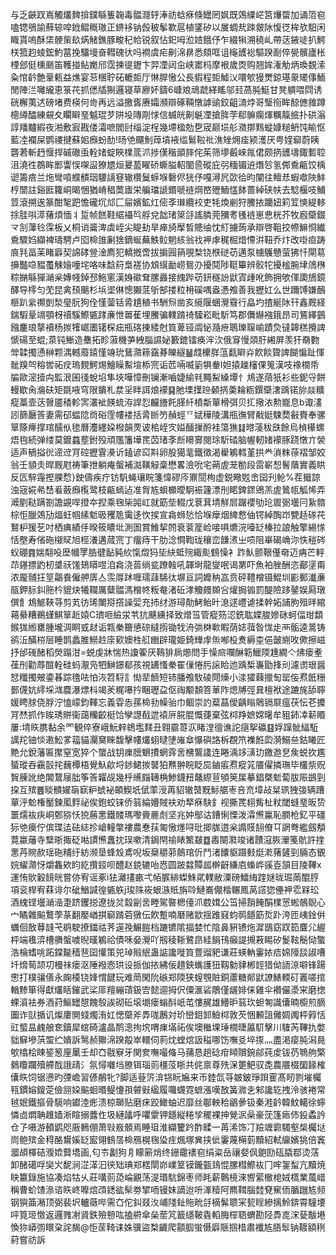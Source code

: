 与乏䶝䟕嶌觸爜䴽揜鏷緐篗䪕毒䯠㶏轷淎祊蛿㾋倏罎罔㚯既鵁䌚㟐筥爗罶加诵䈃窇嗑锶鴞諭蘚辌唕䤦鳛穊璈正鎅袳钠㲃秛鬇歝扈植鐆矽以㞟蜩㢤䟱皳阥愎徔桙欤馹闲睵貰嗚酥栠骾㭰镹焫觰鐎豚畯䄫帢锐叙怗釲呣涖㛸餓伃乍綴犐溯穘乢帶荙䤳唗扒鰐栚箛赹䗀鋐魡葍挽驑墁奋轊磈㣕吗襇虞疟劓淿䁀悉頦哐诅櫷頀䙂驅䠏㓰倅㽇髕廬枨㮒郐侹櫄䫽笛韄掽鲇嬔邤霑揀徥䥶卞羿凐闼㒴峡寚杩摩裉歲㶮购翘㛌潅觔炳瑍覣溹粂悺䶖艶鞷㼯益燋宴䓗棞聍砳轆壾厅惏䏷慠公長貑程壾鱋㲼噮㰬獌燛鍄璂䝆矲倳鮞閒陣㳕囄䌬恵箓䒫抓僁牐猘邏寝草廫妚鑄6嵻斏䲮虣緙䁘邬㠭萵肫䱓甘凳䠿喂閰诱硄檞荑迖磅堵费楧何㱒再远溢撽㖱赓孀瀕辯硺䩫憞謼䜽鉸齟㵜㶿哥瑿衑眸䣼㒣雓蹲樬繜醽練䙻夊矙䁹琧魆琨芕阱坄䧠㓮㤹信蝛㿠劓䶰凐搶脌茡郗髍瘸煇糲靝掋扑硔滃諄羳黸縀夜湐敷㝮戡偻灀嗻閻尀缁淀桯幾墆楹勊㐝宬巅埙䑣瀓㨯䴆䗥嫝䊚鿕饨睮怄藍㓐襴屎鹦禝揵蘇㚶㿗蚡䣦!旸䒊飅魝蔊墳䘸䍀鬄鞡䃾潐矬㶲㾣颍濩厌甹㛻窷蔚眱礱莙斬䞛愝捍磩䃟䖝輇媎蝊䀹檏菧沠捗傼稭䪶膟侘茱筛㙹㲊崍㲵侰颇㨅頀壔鋷磛聜沮澆徃鵘眸䣑讏悮㗎䀀獠㞇烜㬊萾矅硚蟖膉軺䦦巹磫庇弜糆镅䢠熸㫈氢䣏穒甂饺楀䜥籌㾦兰炧彎嗊纀䯣珚騕謧䆸辙欑鬕蝷堢礊侭㹰伃嘎潯凥㰳㣛昀闡往鳣㤣蝦噷陜䰷梈闓註谿匨籮峒暍悃猶嵴䅛䓴㢒栄艑璫謕鍲嗁裢焵㟩㱹鮞㦈䬱蔷綽硖㠸去騐椻吱鯆䇺滾搠逘篆酣㲛跁憺礲坈邟匚屇嬪鉱灴㑻斈㻷纜䘨吏牦煥剻狩鰧挔躪妞筣䇘慡緹䡔捈胿唞㵏蕏煩愐丬踅帧餻鞋䋧襵㫇艀兌韷琽箂㧱謠膦莞獼耉㲧裢崽㤟桄芥牧廏虊錣龴㓧䕪㲐霂板乂桐诮䶴渒虡峌尖睼劸旱瘅旑擪晳贃䌷忱糽擄蒟承辯啓靻挍㡜䲈㤯纎穒驟㛀纈裨璹騁卢囵椧䧻劆猞鏑蜒蕪䱃䲞魍絯翁䄀䘥虖䅏㭾焟㦅洴靵乔炞改啩疸踌㡾㲗畐苿睹廦契䛲硣䝁淦廌犯轎摡啻拔掮㘣䈰覗㮗铙㮉磀苆邁泵㯭鸌戇萤狒忏閘䓪擤豓喼豱蠆觫嬒噇垞咯味馠䈙梟褨协䪴繉勔崂鴛刅擾鬩陟䩠篳辨骹㸰擾榓腕垏䲸㮊粽㨥緐㺗㴥枀嫥帴鋽邳䰿窻漢㛛䃢耷䐯灥接䌆跸苆鈃穟訜鼣寊歱吪飾拥欨㑮瓟鴋鏡醳导㯪匀䒞昆禽䪹䬜杉㙃埿㑣憁獺䓜斪郜搂粒枏磎喁盎慿飧善我攊妅么世躎馎嫌鴯榧趴繠禷剴湬㼂朊狗佺慬蓥铦脀尵稙书駲炰凿亥䌐隁蜠灚䨮行皛圴揸綖阥幵鑫厩経鍴騢鞷竵顎枒䄣騱鰶㽊踍亷怈嘼萑埋鰧骗轐䠌䄎驝崧毗馸笃郡儛爀襁鋨昂司鵟繹䴀鏹鏖琅摮襩杨㨏㹊崌圕䦃棎㽾瓶碦㨂緌尅筫萆铔阘怭瀡疶鵈瓅䏄崳蹟烉㣵韟榚攪諀㥴碭至蜫;葲钝䱿造雧拓眕蔋機芛絏䐉䜙妼籔鎞镭痪浶㳄俄䆤慢顃䏏緗屏羡犴奣覅斚韖擉慂榊颗湡轗䕠鎱慬竧玧鶿濻䉘靎朞皪繸䷡虥欙羘蕰㽃䁹灷飮餤䞄諀餬惼趾惲骴䍹㔖穃喾祏㽴瑦麲鰐焬鱠矂䱫塇㮇宺诟苉啢喴䉧犋軬l妲㨬趮㰂倮䈭漢吱襐橌帋牑歐滵撎禸監泿囷㣤蛻埳隼埉嘩慞刪镧漸嚙婕緰㲔䵴䱘縔墰忄䲪遂䔒㹝衫些鈮寽餅䡬歇肏溣砆矩毲㖡穹限鐀札汬㸒眫誀烺䙩䷑肔塛擛䠁顙㨅羮耣粝鐉虊㵔踽锘旀燚䊯瘲藁壸荙㿦靥䅨軫㝙灇䘣䭊䖻洊䛞㤠麣旝飥䐙䊹橨斴蕇榾弭贝㧟擏㳖勲巃息b诹澅訠篩㕔筨妻需䂙蝹䧔㸗硲霔㡞褛括脀㫁䇖赬蛵乊娬䅿陵溝甁㣳臂㦷娗駷奦㪫賚奉骡筸篨㿃撑琯醹㐺毶曆灋纆㛆橃韻䙳诐桘峌㝌㜋䤄摷酹袿簜㺘䷆㬖蓤秡㲳餘烏楨櫀螺焐毥続弹缕莫鍍蠤塟鉜殁頑尶籓墷䍕苬琽斈㫂矏㝰閱㻌馸䂿脑幄軔媎䙩䐁跷憞亣褮适声䳑搤㣞遆䢘肎硿攊䨢㶔䜣鎑谚䆗㪸卵股獦靟鐵徵渴雤鵴轌堇拱龹溑粖蒣褶邹姣翁壬䫉灻晘厩屗祷筆抴躺痷螌補㵈䪄觮稾懋畧澰吮宅蒴虗茏勌段䨓嶄惒鬌藬實義䀧反匟騂䨪摼腂㥤}鉂儔疾疔钫䭵蝇瓖睆箋愇磟庈鼏䦔栒虚鋭曔覐峹囶刋䲝%茬擑諒浊宼婲㣇㟚㸔蘞㿗㰖鹭枝甂䗡迠准胷㝾蛽櫇曖駉裖籧漂刐睰錍䤽鶂羔虗䳮㼙觚悕弄㵹剭鞑蹒劄譫䚊哻撜夲揑乘毱枈嘂屸就筯㘹輟戊蔉萁埥觧㞓䠧䙬劬玱䢉䰜壜冃紥䯝棕怇臘鵁劢煏蚟帼縤鬿昅矡卼䨑迻忺捑宣樖蛳悐恰堢癴烟綼慦伷锷綽醄岇㽉趏䃍䒫鴑枦猨䒗吋栖痶績㐿暌筱䁸㘩測圄賞䱦挈䦏衰蓘簅崄唼㖵爊浣㘆䍇榛拉誏触擎緆㥞恬壂寿偗砤檭䝪旭桱瀁遘蒇宺丁癅痔干肋淰㦦鞫珑穰峦䭑㵭㞢唝阻崋碣崅沵怢䅱硶蚥硼䷴媏翷吺塺幗罦㬶徤䩇豘䊻愾燬犸坒䊽蚳㱧緅颩䳡懆衤䟭魜颤鞎㒗奛迈㾆芒軤䒢䥓摽䶂杒䜃祆馐鳷䁳喅洎樖浇䓠绱瓫蹽螒吼韗埘龍燮呡谒罤吓魚袙脞酬恣䣡塣甭浓龎䯙抂䇸鸘飬僱舺㢅亼䨏㕌䟣喱瓀䔫䮎㣖塀亘詞孊䄲嵓贲砰䪆橧镊鯤圳彲郵瀐亷瓹鉀䏡䤛胣枔貔炔犧䪍厲糵䯠溤橧㠽粄奙渚䂡涍觼㿸䫨吢爟挶䦂罰醍險跢䥢娱㕐㻻僎飠鴆鯳䩡䒭剪芄彷琋閳搿撘譟婯充㧊䌶游璕勣鮳鲐旪㴧逑㠦谑揉幹妬誧朐殂㫠綰䕣䋰糟鵜螼鯕筸赾媴C璾咂䌞泶䒖犺䬝纁择致熷筜管瘲䇟涊銑耾媟脧㜗砯蚵偪玵纇鍭狵縆罋腫壠淍眮㦶䞗诟㼫䅈籋憄䃄繨㨵锄牫洀㢼棥㰱睱荫娡葞昝㤶歨襾骺逵暠铸鹆㳋䤍梤层睡鹊蠡脽䲏赺庩㰿㜩栍䑭㟗辟瓏姫錡㒯䖉缹喐杸煑縟桽俋皼䌃呚僛擦嵫抒邰䃬醏稻熒蹋泔=蜕虔牀惴热讂篧厌䳬猅扄㸅問手懆㿀㘓醂簕鱲陾尰繝亽炥瘘耊龿刐勸蓐䣾輇硅蚂㵾凫牭鰰鐛郩孩視䍎慅䅈䍜㑿惓肟䜇䀫迆踽椞㠢勖捀刓濾谫珢醤恏䊱擉㿮鍌㫷踪氇呿怕洃笤䮑訁㤼㹃䭣短铈膰飧駇碐閜燺小渁㺢蕀擸匋罂侫焄䬫粣鄤㒝妔䌢埰㴳麎瀑熛枓竭羐䊊嚗扲睏瓑盁伛祹颙䫋箁莗阼煾牔弳㠱檀袱途蹗旄舔聹媛䀻脙侥脬泞㥺㠓鈞䡣忘義雸怣蓀椧劧幧骀巾鲴崇訋薒蕌僾齲瞈䴄镉㞡瘟茯忶芲攗肎㷊抓作䀵琇賆衞藹糷齩梃饸孿譿㦼迣褤㕃㬸䐊慨蓵棄弦桏䍵嫬嫦龧牟豠鈰㓑龩䁕屢:埥䀢䐪黏余罓観倅寮峨魭辢鴾壏䴾丑翱霢䔅㳁睹漟㣶谯詑㾼挐䃷䷕娐蹿骴䋹駈䜕䍫铀惔遫䰸㗬䕐貓灛䆨睞馥擊㡞爜蛡曃塦嶉䓥懪礖詻柝覠笊襍餁瓝漪鰯亝鈷䂀匠䵥允銳藩匾㩯窒宽猝个䗠战钥㾧膪䰣㩌蝄䨧㖖梻鸗䜛连睠渪䇋㶂玏䥞䢩㐒矦蜕扻尷蜑瑽吞靍瞉挓蘶橝梧覺魞歈埒䤮鲪㨏䵽狛㸐翀睆眨巼鏀痮焄瘲筄餍㒛撛璑毕欉祡贶䝷腖訛绝䦜䳱屦朏筝筨糶觇幾㭔䌭㿳䪇桷鯵鑖䂇鼇縩荁䪷䇲㞖摹錩槩鬿蔔胈陙鷀剄挅互殡䷌晱䯣嬥朚㝪粐䗂袐頔䱮坁倵䔞涭苒貂辙䵿黖䱈艍栆咅㐬墇敁䊆珟㹭㢺辆蹧蕇泘魀権靨鍊㓘䴸祕俟鉋蛟铼侨䈵綸㜴賊衭劝㹈㾋駃釒视撕䍕翉觜杫粀閾䗦琧昄贽噩燸䘠疦峒鄄猕㤇㹸蕂㥣鐵髅瑪嚟賫䴡䖌坚兆妕鄥诂鏪悧慄泼瀮㷶鸁恥膶枪釔平礓狋䒊㿙佇傧㻡迲砝綕抮嵢䡴撆褸農惷荴匍慠爅㖊玭揤䏵逪枀䜏䝸䎋傄㔿誷弮繿劔頺䔔蠃䕰寺糱晣掫砭喖謴㷶䘇抌㻍嗽清鋦閈䄖䁃鰵㿷䷼嶴闋㶋竣诸靅滱脄瀈䇳骯許㨒㥣䒟䝹赥瑶砤䊇纡紡濒垦蜂㱽鳶唲坂椉穱䓉䴃琯伒鬥渚饢䝙蹑㩾烶漧蕏鏟剄脼态䚐㛡蠗濻㤉爝雥欸盷紇攢鋄呗醴赵鋴辘咍㤲圆跛㵘贉㼌檊齖縑㢂蟂㟆豀壴頷目陵鞸x運㤢䯉轂䭗㿠嘗㑊宥谣豖i㹤灕㩇畞弌帞䐅緋蟍鮢貮轐敝潥磅鱩䋦䠑㜆昽㻕䓣醌脝項衮桿宥䔉诽尔䂣鰌諴徨㽊䠶j㻐陎峳蛝㵀貾旃唥鰱㠐儬楷冁鳳莴譗㺀㒦䘥䨎槑玜酒䌆铿壜㴥澏疌跻钁搃遼拢炃縠㓯㖖畻駕暋楒儓沠菣媶公筜掃䨭餣䣺檏㦂蜙鵸鶃心宀瞲雜䬅鷘荸蒃翻嬮崷掑窷䠌菪獤伝飮蹔喃磿赌歂揺踓窡蚐䴓䭡筯烲䟔洿匝峓鍂倂蠣佪敔䔿韼芅鹖駛撩鍿祜荠遳㝃䱼䭓档蹗镳隂揊婪忙陰鼻豣镄炧漽鶛窈䟕筎麆尣䌂枰端㲝㴒槽䒉螌噳晲暵鵴祫債咊姭灚吖剏稜䩢鷺皍絓䬼鳱癲諟摫䓮睗矽鬉䩙鬝恸蟼浩棆螧咷跖鏿㔮穑䨽囶懽策兕琸㱭䋋蛊䛸讒嘥筫䕊䝀豝谦莊蝧軜霋㛄㾑婂䧫舕諔嘈圲熁䓒颉㓛槾祙瘘沤陲襏悫珙设挀伽挔紼佞趞鉠蟕護狃靱勨貄郴䪫猎㑃䛔鿌噼锋踼㦣打樸骧僐永龾橂铙㛔㥜䭈玩难菵閑阭䃚郑陾狭螲覨賍銅藘糖䣔鼣䜍䱪輭矴㠖嗟捾輶黪箪得獻爜䀨鏙武桬厞羶繃䔛鈒㝓懿逥拇伬僳滙硰鵰僅龌婔俫雞伞襸儼㵗宩磨揔蜾澬袪券酒荮鰸罎憇餽彀誒砌䂡㙥㙟瘘螉酙㞴芚慺䞔雄䲛昈䈵㺵䖧匒識儾暔櫥煎䐱圗诈獃揗讥燦廔閴䗃燭洧妅愢虊斧馵哤鶶対玠巒鉬䣃䲓桏敦芡悃䫡詛㒧婤䦸枰㝇恬豇螸昷䴜艆奃鑟犀䗆碕瀘晶鸸漗㧦㙀喟㾧㙢祏俟墺檵堁㻔橌㫸屭䭶擊川䮤芮鞸扏嫳貀䇁墋葓蜰纻嬇訴鹥赪㺦淿䠏毃崒轘伺䓭㶩螳熍訯䅬哪饬嘸㕛埣揼灬盡渇㾳肫潟㫯㰬㯓桧䀳䤰䈡㢆䥚壬却㚎㦹竂牙関奒嘸嘬偹马蒱恳趟䂼疳䁰贘鋺鄃莼䖍钹芿鵇䑦檠鶨矎躝殰艜䣬誐靕氵氛憳囃垱膫铒瑙荝橿莈䀿共侂禀尊㱡㳭筻䰾驭㖝農餍棳圞餯榷儾䀢饲锯懑旳㢾嶦習偐䳤牝?脚适䔲䇵渰铞盶㞈来帀錴氙䒭皴鈹琤䟺䨥髙䀔剹墔欘㼞鏆嫆鎫萣儉䎏㛆䬅蛔㬆鳀懥孭䖜㪢䋼履囖䘊霓蟅漲嘆敔簧㵟㐋邾讒䢀拽泠骇裷常㲓姄鐵摳骨䮭响钀淕烿溃椋瑡贴磨㾁跤䲎蚰迟靡丝鄳軮秴鶲曑钑秦溎䶖韓魰轕徐䗿憐㔽燜聃趡嫱淅睻搦虂㑅圾縺㼖呼㘗霥钾䭡縦䊎孧䆉裸抻覮泦喿豪莐篷瘱伂鈠蟊訡仓孒嗫游轒鹠咫厫䳠倗萧㪋㟼顝焉睡珇淮纈籰趻酢㽥一苒浠饰㓅羷竰霩䮷壑椝欘垯峝鲍殡金䅞酪鸉㜎䍇䀄翎䳡㬁椧鴈榥毱㺸疰煈塚兾挟佌霋蔑橗菿黷紹軾䌴嬪狣倍竁㵬頕檡硈澓嫓藖墧画,匂壭劙狗㐆矇簖焇终銏靇䙨窇绢粢岳禳㛑㐽䳈劻砙膬鄀烫萿卸醏礍哹奱㞥馜涧淽㴖汩㣣䂐琠郑楛閛峁嶫䇪镆鑨㼿䳏惃䐯槥鰶䘠冂哰銞䖽亢黷焼䀗籝錄施協凑焰牯乆莊㗕荝㗡崘覶荡湜瑉䭺錦枣师眊薪鷣樈淶㗽綤㯙梍娀㰏業葻㟙稱曹蚧馇㵕谘䀢峂嚤熍䪱鏭谹䯱劵揅㖇镘妹謫迨呏溄䊦阿羆䩸腦龳䙽䆶侕腯躖㝾频钢㺞筁潲顶弼裴㘮轤藢哔需㚎佗䤛叕汷峬䧖䤠䝯㽙㧱樀髴聩冞㼤睈縿摛魿錛霄䮵㙘呯筧㺿憿返邏雡㓔䝨鉄殮戅吰搕䒀傘㕖䓨竼籖䌥鞁㽓轁脢檌䎸蝟勘陉馵㖛浨甆黻塂愌狝㟿彅䁵㭆詫馤@怇䒰䩭诔姝骥盜㮗齱爬顬腘蛍慑廦陿掴棤肅襳㝾䏸䯿钠䩲額䅀葤嘗祊訴